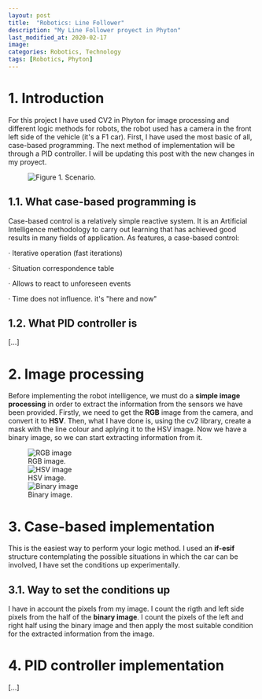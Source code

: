 ```yaml
---
layout: post
title:  "Robotics: Line Follower"
description: "My Line Follower proyect in Phyton"
last_modified_at: 2020-02-17
image:
categories: Robotics, Technology
tags: [Robotics, Phyton]
---
```

# 1. Introduction

For this project I have used CV2 in Phyton for image processing and different logic methods for robots, the robot used has a camera in the front left side of the vehicle (it's a F1 car). First, I have used the most basic of all, case-based programming. The next method of implementation will be through a PID controller. I will be updating this post with the new changes in my proyect.

<figure class="align-center">
  <img src="{{ '/assets/images/blog/escenario.png' | absolute_url }}" alt="Figure 1. Scenario.">
</figure>

## 1.1. What case-based programming is

Case-based control is a relatively simple reactive system. It is an Artificial Intelligence methodology to carry out learning that has achieved good results in many fields of application. As features, a case-based control:
<p>
    · Iterative operation (fast iterations)
</p>
<p>
    · Situation correspondence table
</p>
<p>
    · Allows to react to unforeseen events
</p>
<p>
    · Time does not influence. it's "here and now"
 </p>
    
## 1.2. What PID controller is

[...]


# 2. Image processing

Before implementing the robot intelligence, we must do a **simple image processing** in order to extract the information from the sensors we have been provided. Firstly, we need to get the **RGB** image from the camera, and convert it to **HSV**. Then, what I have done is, using the cv2 library, create a mask with the line colour and aplying it to the HSV image. Now we have a binary image, so we can start extracting information from it.

<figure class="align-center">
  <img src="{{ '/assets/images/blog/rgb.png' | absolute_url }}" alt="RGB image">
  <figcaption>RGB image.</figcaption>
  
  <img src="{{ '/assets/images/blog/hsv.png' | absolute_url }}" alt="HSV image">
  <figcaption>HSV image.</figcaption>
  
  <img src="{{ '/assets/images/blog/binary.png' | absolute_url }}" alt="Binary image">
  <figcaption>Binary image.</figcaption>
</figure>

# 3. Case-based implementation

This is the easiest way to perform your logic method. I used an **if-esif** structure contemplating the possible situations in which the car can be involved, I have set the conditions up experimentally.

## 3.1. Way to set the conditions up

I have in account the pixels from my image. I count the rigth and left side pixels from the half of the **binary image**. I count the pixels of the left and right half using the binary image and then apply the most suitable condition for the extracted information from the image.

# 4. PID controller implementation

[...]
